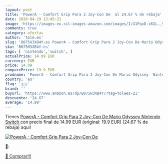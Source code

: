 ```yaml
---
layout: post
title: 'PowerA - Comfort Grip Para 2 Joy-Con De  al 24.67 % de rebaja'
date: 2020-04-29 13:45:21
image: 'https://images-eu.ssl-images-amazon.com/images/I/41FqxD-z6IL._SL400_.jpg'
comments: true
category: ofertas
author: 'tole.es'
slug: 'B075H3XB4Y-es PowerA - Comfort Grip Para 2 Joy-Con De Mario Odyssey...'
sku: 'B075H3XB4Y-es'
tags: [ 'nintendo','switch', ]
actualPrice: 14.99 EUR
currency: EUR
price: 14.99
comparePrice: 19.9 EUR
prodname: 'PowerA - Comfort Grip Para 2 Joy-Con De Mario Odyssey  Nintendo Switch '
country: 'es'
flag: '🇪🇸'
brand: ''
buyurl: 'https://www.amazon.es/dp/B075H3XB4Y/?tag=tolees-21'
descuento: '24.67'
average: '14.99'
---
```


Tienes [PowerA - Comfort Grip Para 2 Joy-Con De Mario Odyssey  Nintendo Switch ](https://www.amazon.es/dp/B075H3XB4Y/?tag=tolees-21) con precio final de  14.99 EUR (original: 19.9 EUR) (24.67 %  de rebaja) aqui!

[![PowerA - Comfort Grip Para 2 Joy-Con De ](https://images-eu.ssl-images-amazon.com/images/I/41FqxD-z6IL._SL400_.jpg)](https://www.amazon.es/dp/B075H3XB4Y/?tag=tolees-21)

🔎:


[🛒 Comprar!!!](https://www.amazon.es/dp/B075H3XB4Y/?tag=tolees-21)
